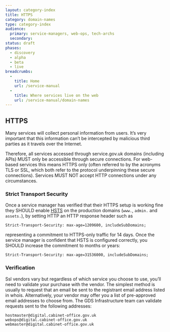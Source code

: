 ```yaml
---
layout: category-index
title: HTTPS
category: domain-names
type: category-index
audience:
  primary: service-managers, web-ops, tech-archs
  secondary: 
status: draft
phases:
  - discovery
  - alpha
  - beta
  - live
breadcrumbs:
  -
    title: Home
    url: /service-manual
  -
    title: Where services live on the web
    url: /service-manual/domain-names
---
```


## HTTPS

Many services will collect personal information from users. It’s very important that this information can’t be intercepted by malicious third parties as it travels over the Internet.

Therefore, all services accessed through service.gov.uk domains (including APIs) MUST only be accessible through secure connections. For web-based services this means HTTPS only (often referred to by the acronyms TLS or SSL, which both refer to the protocol underpinning these secure connections). Services MUST NOT accept HTTP connections under any circumstances.

### Strict Transport Security

Once a service manager has verified that their HTTPS setup is working fine they SHOULD enable [HSTS](http://en.wikipedia.org/wiki/HTTP_Strict_Transport_Security) on the production domains (`www.`, `admin.` and `assets.`), by setting HTTP an HTTP response header such as

    Strict-Transport-Security: max-age=1209600, includeSubDomains;

representing a commitment to HTTPS-only traffic for 14 days. Once the service manager is confident that HSTS is configured correctly, you SHOULD increase the commitment to months or years:

    Strict-Transport-Security: max-age=31536000, includeSubDomains;


### Verification

Ssl vendors vary but regardless of which service you choose to use, you’ll need to validate your purchase with the vendor. The simplest method is usually to request that an email be sent to the registrant email address listed in whois. Alternatively, your vendor may offer you a list of pre-approved email addresses to choose from. The GDS Infrastructure team can validate requests sent to the following addresses:

    hostmaster@digital.cabinet-office.gov.uk
    webops@digital.cabinet-office.gov.uk
    webmaster@digital.cabinet-office.gov.uk
